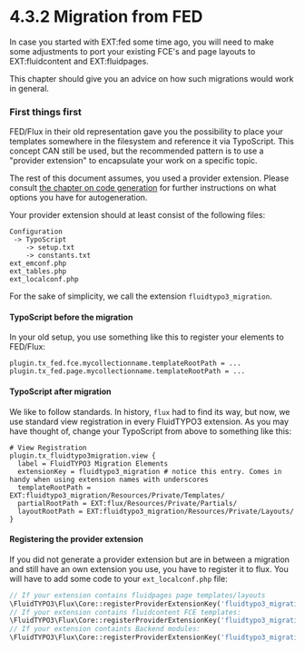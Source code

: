4.3.2 Migration from FED
========================

In case you started with EXT:fed some time ago, you will need to make some adjustments to port your existing FCE's and
page layouts to EXT:fluidcontent and EXT:fluidpages.

This chapter should give you an advice on how such migrations would work in general.

### First things first

FED/Flux in their old representation gave you the possibility to place your templates somewhere in the filesystem
and reference it via TypoScript. This concept CAN still be used, but the recommended pattern is to use a
"provider extension" to encapsulate your work on a specific topic.

The rest of this document assumes, you used a provider extension. Please consult
[the chapter on code generation](CodeBuilding.md) for further instructions on what options you have for autogeneration.

Your provider extension should at least consist of the following files:
```plain
Configuration
 -> TypoScript
    -> setup.txt
    -> constants.txt
ext_emconf.php
ext_tables.php
ext_localconf.php
```

For the sake of simplicity, we call the extension ``fluidtypo3_migration``.

#### TypoScript before the migration

In your old setup, you use something like this to register your elements to FED/Flux:
```
plugin.tx_fed.fce.mycollectionname.templateRootPath = ...
plugin.tx_fed.page.mycollectionname.templateRootPath = ...
```

#### TypoScript after migration

We like to follow standards. In history, ``flux`` had to find its way, but now, we use standard view registration in
every FluidTYPO3 extension. As you may have thought of, change your TypoScript from above to something like this:

```plain
# View Registration
plugin.tx_fluidtypo3migration.view {
  label = FluidTYPO3 Migration Elements
  extensionKey = fluidtypo3_migration # notice this entry. Comes in handy when using extension names with underscores
  templateRootPath = EXT:fluidtypo3_migration/Resources/Private/Templates/
  partialRootPath = EXT:flux/Resources/Private/Partials/
  layoutRootPath = EXT:fluidtypo3_migration/Resources/Private/Layouts/
}
```

#### Registering the provider extension

If you did not generate a provider extension but are in between a migration and still have an own extension you use, you
have to register it to flux. You will have to add some code to your ``ext_localconf.php`` file:

```php
// If your extension contains fluidpages page templates/layouts
\FluidTYPO3\Flux\Core::registerProviderExtensionKey('fluidtypo3_migration', 'Page');
// If your extension contains fluidcontent FCE templates:
\FluidTYPO3\Flux\Core::registerProviderExtensionKey('fluidtypo3_migration', 'Content');
// If your extension containts Backend modules:
\FluidTYPO3\Flux\Core::registerProviderExtensionKey('fluidtypo3_migration', 'Backend');
```
